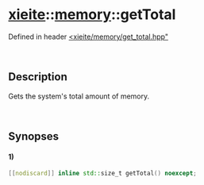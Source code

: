 # [xieite](../../xieite.md)\:\:[memory](../../memory.md)\:\:getTotal
Defined in header [<xieite/memory/get_total.hpp"](../../../include/xieite/memory/get_total.hpp)

&nbsp;

## Description
Gets the system's total amount of memory.

&nbsp;

## Synopses
#### 1)
```cpp
[[nodiscard]] inline std::size_t getTotal() noexcept;
```
